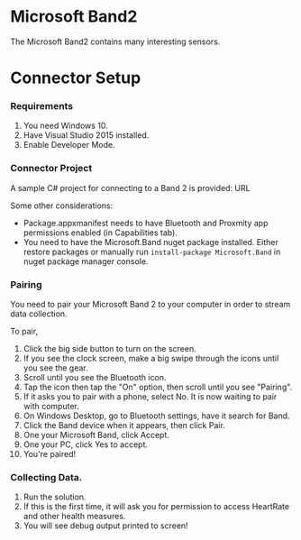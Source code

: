 # Microsoft Band2

The Microsoft Band2 contains many interesting sensors. 

# Connector Setup

### Requirements

1. You need Windows 10.
2. Have Visual Studio 2015 installed.
3. Enable Developer Mode.

### Connector Project

A sample C# project for connecting to a Band 2 is provided: URL

Some other considerations:

* Package.appxmanifest needs to have Bluetooth and Proxmity app permissions enabled (in Capabilities tab).
* You need to have the Microsoft.Band nuget package installed. Either restore packages or manually run `install-package Microsoft.Band` in nuget package manager console.

### Pairing

You need to pair your Microsoft Band 2 to your computer in order to stream data collection.

To pair, 

1. Click the big side button to turn on the screen.
2. If you see the clock screen, make a big swipe through the icons until you see the gear.
3. Scroll until you see the Bluetooth icon.
4. Tap the icon then tap the "On" option, then scroll until you see "Pairing".
5. If it asks you to pair with a phone, select No. It is now waiting to pair with computer.
6. On Windows Desktop, go to Bluetooth settings, have it search for Band.
7. Click the Band device when it appears, then click Pair.
8. One your Microsoft Band, click Accept.
9. One your PC, click Yes to accept.
10. You're paired!

### Collecting Data.

1. Run the solution.
2. If this is the first time, it will ask you for permission to access HeartRate and other health measures.
3. You will see debug output printed to screen!
